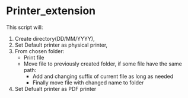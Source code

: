 # Printer_extension
  This script will:
1. Create directory(DD/MM/YYYY),
2. Set Default printer as physical printer,
3. From chosen folder:
    * Print file 
    * Move file to previously created folder, if some file have the same path:
        - Add and changing suffix of current file as long as needed
        - Finally move file with changed name to folder
4. Set Defualt printer as PDF printer

